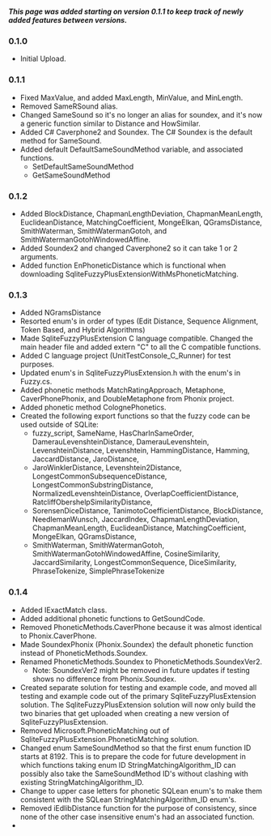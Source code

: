 ##### This page was added starting on version 0.1.1 to keep track of newly added features between versions.
### 0.1.0
- Initial Upload.
### 0.1.1
- Fixed MaxValue, and added MaxLength, MinValue, and MinLength.
- Removed SameRSound alias.
- Changed SameSound so it's no longer an alias for soundex, and it's now a generic function similar to Distance and HowSimilar.
- Added C# Caverphone2 and Soundex. The C# Soundex is the default method for SameSound.
- Added default DefaultSameSoundMethod variable, and associated functions.
  - SetDefaultSameSoundMethod
  - GetSameSoundMethod
### 0.1.2
- Added BlockDistance, ChapmanLengthDeviation, ChapmanMeanLength, EuclideanDistance, MatchingCoefficient, MongeElkan, QGramsDistance, SmithWaterman, SmithWatermanGotoh, and SmithWatermanGotohWindowedAffine.
- Added Soundex2 and changed Caverphone2 so it can take 1 or 2 arguments.
- Added function EnPhoneticDistance which is functional when downloading SqliteFuzzyPlusExtensionWithMsPhoneticMatching.
### 0.1.3
- Added NGramsDistance
- Resorted enum's in order of types (Edit Distance, Sequence Alignment, Token Based, and Hybrid Algorithms)
- Made SqliteFuzzyPlusExtension C language compatible. Changed the main header file and added extern "C" to all the C compatible functions.
- Added C language project (UnitTestConsole_C_Runner) for test purposes.
- Updated enum's in SqliteFuzzyPlusExtension.h with the enum's in Fuzzy.cs.
- Added phonetic methods MatchRatingApproach, Metaphone, CaverPhonePhonix, and DoubleMetaphone from Phonix project.
- Added phonetic method ColognePhonetics.
- Created the following export functions so that the fuzzy code can be used outside of SQLite:
  - fuzzy_script, SameName, HasCharInSameOrder, DamerauLevenshteinDistance, DamerauLevenshtein, LevenshteinDistance, Levenshtein, HammingDistance, Hamming, JaccardDistance, JaroDistance,
  - JaroWinklerDistance, Levenshtein2Distance, LongestCommonSubsequenceDistance, LongestCommonSubstringDistance, NormalizedLevenshteinDistance, OverlapCoefficientDistance, RatcliffObershelpSimilarityDistance,
  - SorensenDiceDistance, TanimotoCoefficientDistance, BlockDistance, NeedlemanWunsch, JaccardIndex, ChapmanLengthDeviation, ChapmanMeanLength, EuclideanDistance, MatchingCoefficient, MongeElkan, QGramsDistance,
  - SmithWaterman, SmithWatermanGotoh, SmithWatermanGotohWindowedAffine, CosineSimilarity, JaccardSimilarity, LongestCommonSequence, DiceSimilarity, PhraseTokenize, SimplePhraseTokenize
### 0.1.4
- Added IExactMatch class.
- Added additional phonetic functions to GetSoundCode.
- Removed PhoneticMethods.CaverPhone because it was almost identical to Phonix.CaverPhone.
- Made SoundexPhonix (Phonix.Soundex) the default phonetic function instead of PhoneticMethods.Soundex.
- Renamed PhoneticMethods.Soundex to PhoneticMethods.SoundexVer2. 
  - Note: SoundexVer2 might be removed in future updates if testing shows no difference from Phonix.Soundex.
- Created separate solution for testing and example code, and moved all testing and example code out of the primary SqliteFuzzyPlusExtension solution. The SqliteFuzzyPlusExtension solution will now only build the two binaries that get uploaded when creating a new version of SqliteFuzzyPlusExtension.
- Removed Microsoft.PhoneticMatching out of SqliteFuzzyPlusExtension.PhoneticMatching solution.
- Changed enum SameSoundMethod so that the first enum function ID starts at 8192. This is to prepare the code for future development in which functions taking enum ID StringMatchingAlgorithm_ID can possibly also take the SameSoundMethod ID's without clashing with existing StringMatchingAlgorithm_ID.
- Change to upper case letters for phonetic SQLean enum's to make them consistent with the SQLean StringMatchingAlgorithm_ID enum's.
- Removed iEdlibDistance function for the purpose of consistency, since none of the other case insensitive enum's had an associated function.
- 